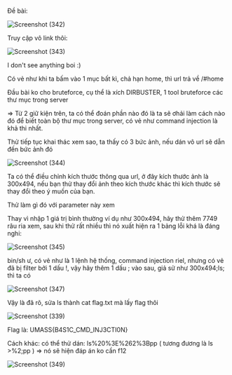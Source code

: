 Đề bài:

![Screenshot (342)](https://github.com/ductohno/ctf_wup/assets/152991010/3fc1aea9-fc22-436a-a4fa-26b6f8d1f198)

Truy cập vô link thôi:


![Screenshot (343)](https://github.com/ductohno/ctf_wup/assets/152991010/bc69872d-f6c1-4467-8ebf-2d0d4866d132)

I don't see anything boi :)

Có vẻ như khi ta bấm vào 1 mục bất kì, chả hạn home, thì url trả về /#home

Đầu bài ko cho bruteforce, cụ thể là xích DIRBUSTER, 1 tool bruteforce các thư mục trong server

=> Từ 2 giữ kiện trên, ta có thể đoán phần nào đó là ta sẽ ơhải làm cách nào đó để biết toàn bộ thư mục trong server, có vẻ như command injection là khả thi nhất.

Thử tiếp tục khai thác xem sao, ta thấy có 3 bức ảnh, nếu dán vô url sẽ dẫn đến bức ảnh đó

![Screenshot (344)](https://github.com/ductohno/ctf_wup/assets/152991010/d7c9e3ed-52e5-4137-9c74-4cca6efea114)

Ta có thể điều chỉnh kích thước thông qua url, ở đây kích thước ảnh là 300x494, nếu bạn thử thay đổi ảnh theo kích thước khác thì kích thước sẽ thay đổi theo ý muốn của bạn.

Thử làm gì đó với parameter này xem

Thay vì nhập 1 giá trị bình thường ví dụ như 300x494, hãy thử thêm 7749 râu ria xem, sau khi thử rất nhiều thì nó xuất hiện ra 1 bảng lỗi khá là đáng nghi:

![Screenshot (345)](https://github.com/ductohno/ctf_wup/assets/152991010/a9b520b4-4eb9-4a5c-aea2-356a20de9176)

bin/sh ư, có vẻ như là 1 lệnh hệ thống, command injection riel, nhưng có vẻ đã bị filter bởi 1 dấu !, vậy hãy thêm 1 dấu ; vào sau, giả sử như 300x494;ls; thì ta có

![Screenshot (347)](https://github.com/ductohno/ctf_wup/assets/152991010/c3d7787b-5566-4417-9ae8-9c66506eeeb6)

Vậy là đã rõ, sửa ls thành cat flag.txt mà lấy flag thôi

![Screenshot (339)](https://github.com/ductohno/ctf_wup/assets/152991010/5cde3f6a-5d4e-4f64-be9e-a9bb9baa7ac6)

Flag là: UMASS{B4S1C_CMD_INJ3CTI0N}

Cách khác: có thể thử dán: ls%20%3E%262%3Bpp ( tương đương là ls >%2;pp ) => nó sẽ hiện đáp án ko cần f12

![Screenshot (349)](https://github.com/ductohno/ctf_wup/assets/152991010/71f1405e-2a67-4dcd-b921-508e0fe55bc2)


